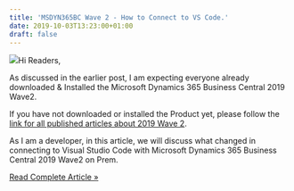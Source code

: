 ```yaml
---
title: 'MSDYN365BC Wave 2 - How to Connect to VS Code.'
date: 2019-10-03T13:23:00+01:00
draft: false
---
```


[![](https://1.bp.blogspot.com/-J1wJFEx-kNo/WyZqVVN_HRI/AAAAAAAAKg4/EyR0-NVBpCg6uXtnw1oqrGVBAuAm9qBUACPcBGAYYCw/s200/MSDYN365%2B-%2BVS%2BCode.png)](https://1.bp.blogspot.com/-J1wJFEx-kNo/WyZqVVN_HRI/AAAAAAAAKg4/EyR0-NVBpCg6uXtnw1oqrGVBAuAm9qBUACPcBGAYYCw/s1600/MSDYN365%2B-%2BVS%2BCode.png)Hi Readers,  
  
As discussed in the earlier post, I am expecting everyone already downloaded & Installed the Microsoft Dynamics 365 Business Central 2019 Wave2.  
  
If you have not downloaded or installed the Product yet, please follow the [link for all published articles about 2019 Wave 2](https://saurav-nav.blogspot.com/p/msdyn365bc-2019-wave-2.html).  
  
As I am a developer, in this article, we will discuss what changed in connecting to Visual Studio Code with Microsoft Dynamics 365 Business Central 2019 Wave2 on Prem.  
  

[Read Complete Article »](https://saurav-nav.blogspot.com/2019/10/msdyn365bc-wave-2-how-to-connect-to-vs.html#more)